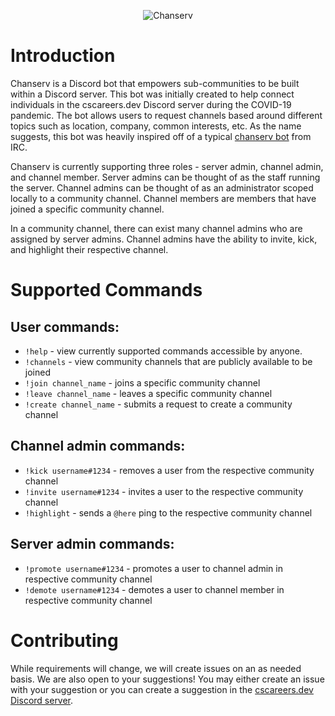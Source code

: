<p align="center">
<img src="https://i.imgur.com/3XVmGsH.png" alt="Chanserv">
</p>

# Introduction

Chanserv is a Discord bot that empowers sub-communities to be built within a Discord server. This bot was initially created to help connect individuals in the cscareers.dev Discord server during the COVID-19 pandemic. The bot allows users to request channels based around different topics such as location, company, common interests, etc. As the name suggests, this bot was heavily inspired off of a typical [chanserv bot](http://www.geekshed.net/commands/chanserv/) from IRC.

Chanserv is currently supporting three roles - server admin, channel admin, and channel member. Server admins can be thought of as the staff running the server. Channel admins can be thought of as an administrator scoped locally to a community channel. Channel members are members that have joined a specific community channel.

In a community channel, there can exist many channel admins who are assigned by server admins. Channel admins have the ability to invite, kick, and highlight their respective channel.

# Supported Commands

## User commands:

- `!help` - view currently supported commands accessible by anyone.
- `!channels` - view community channels that are publicly available to be joined
- `!join channel_name` - joins a specific community channel
- `!leave channel_name` - leaves a specific community channel
- `!create channel_name` - submits a request to create a community channel

## Channel admin commands:

- `!kick username#1234` - removes a user from the respective community channel
- `!invite username#1234` - invites a user to the respective community channel
- `!highlight` - sends a `@here` ping to the respective community channel

## Server admin commands:

- `!promote username#1234` - promotes a user to channel admin in respective community channel
- `!demote username#1234` - demotes a user to channel member in respective community channel

# Contributing

While requirements will change, we will create issues on an as needed basis. We are also open to your suggestions! You may either create an issue with your suggestion or you can create a suggestion in the [cscareers.dev Discord server](https://cscareers.dev/discord).

